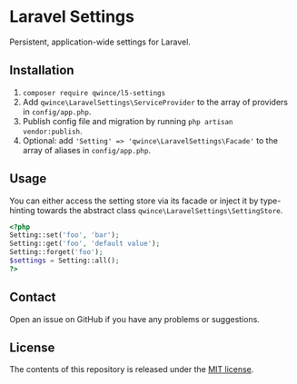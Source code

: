 # Laravel Settings

Persistent, application-wide settings for Laravel.


## Installation

1. `composer require qwince/l5-settings`
2. Add `qwince\LaravelSettings\ServiceProvider` to the array of providers in `config/app.php`.
3. Publish config file and migration by running `php artisan vendor:publish`. 
4. Optional: add `'Setting' => 'qwince\LaravelSettings\Facade'` to the array of aliases in `config/app.php`.

## Usage

You can either access the setting store via its facade or inject it by type-hinting towards the abstract class `qwince\LaravelSettings\SettingStore`.

```php
<?php
Setting::set('foo', 'bar');
Setting::get('foo', 'default value');
Setting::forget('foo');
$settings = Setting::all();
?>
```

## Contact

Open an issue on GitHub if you have any problems or suggestions.


## License

The contents of this repository is released under the [MIT license](http://opensource.org/licenses/MIT).
